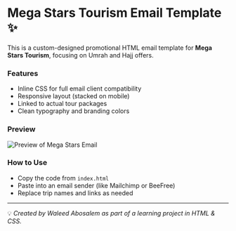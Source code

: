 # Mega Stars Tourism Email Template ✨

This is a custom-designed promotional HTML email template for **Mega Stars Tourism**, focusing on Umrah and Hajj offers.

### Features
- Inline CSS for full email client compatibility
- Responsive layout (stacked on mobile)
- Linked to actual tour packages
- Clean typography and branding colors

### Preview
![Preview of Mega Stars Email](https://waleedabosalem20.github.io/megastars-email-template/)

### How to Use
- Copy the code from `index.html`
- Paste into an email sender (like Mailchimp or BeeFree)
- Replace trip names and links as needed

---

💡 *Created by Waleed Abosalem as part of a learning project in HTML & CSS.*

